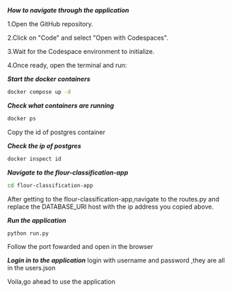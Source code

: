 ***How to navigate through the application***

1.Open the GitHub repository.

2.Click on "Code" and select "Open with Codespaces".

3.Wait for the Codespace environment to initialize.

4.Once ready, open the terminal and run:

***Start the docker containers***
```bash
docker compose up -d
```

***Check what containers are running***
```bash
docker ps
```
Copy the id of postgres container

***Check the ip of postgres***
```bash
docker inspect id
```

***Navigate to the flour-classification-app***
```bash
cd flour-classification-app
```

After getting to the flour-classification-app,navigate to the routes.py and replace the DATABASE_URI host with the ip address you copied above.

***Run the application***
```bash
python run.py
```
Follow the port fowarded and open in the browser

***Login in to the application***
login with username and password ,they are all in the users.json

Voila,go ahead to use the application